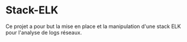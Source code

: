 # Stack-ELK
Ce projet a pour but la mise en place et la manipulation d'une stack ELK pour l'analyse de logs réseaux.
